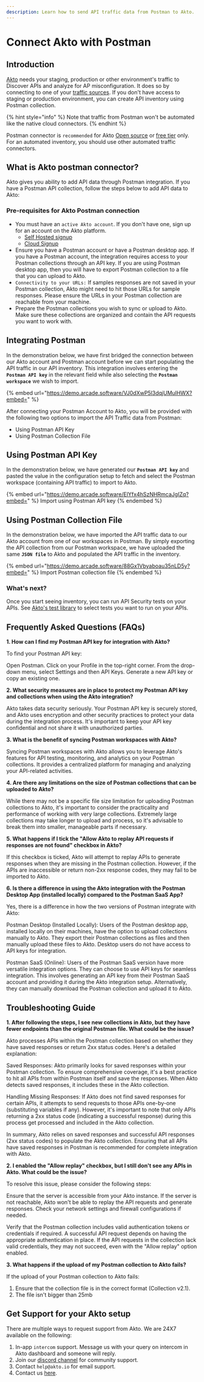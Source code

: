 ```yaml
---
description: Learn how to send API traffic data from Postman to Akto.
---
```


# Connect Akto with Postman

## Introduction

[Akto](https://www.akto.io/) needs your staging, production or other environment's traffic to Discover APIs and analyze for AP misconfiguration. It does so by connecting to one of your [traffic sources](./). If you don't have access to staging or production environment, you can create API inventory using Postman collection.&#x20;

{% hint style="info" %}
Note that traffic from Postman won't be automated like the native cloud connectors.
{% endhint %}

Postman connector is `recommended` for Akto [Open source](https://github.com/akto-api-security/akto) or [free tier](https://www.akto.io/pricing) only. For an automated inventory, you should use other automated traffic connectors.

## What is Akto postman connector?

Akto gives you ability to add API data through Postman integration. If you have a Postman API collection, follow the steps below to add API data to Akto:

### Pre-requisites for Akto Postman connection

* You must have an `active Akto account`. If you don't have one, sign up for an account on the Akto platform.
  * [Self Hosted signup](https://stairway.akto.io/)
  * [Cloud Signup](https://app.akto.io/)
* Ensure you have a Postman account or have a Postman desktop app. If you have a Postman account, the integration requires access to your Postman collections through an API key. If you are using Postman desktop app, then you will have to export Postman collection to a file that you can upload to Akto.
* `Connectivity to your URLs:` If samples responses are not saved in your Postman collection, Akto might need to hit those URLs for sample responses. Please ensure the URLs in your Postman collection are reachable from your machine.
* Prepare the Postman collections you wish to sync or upload to Akto. Make sure these collections are organized and contain the API requests you want to work with.

## Integrating Postman

In the demonstration below, we have first bridged the connection between our Akto account and Postman account before we can start populating the API traffic in our API inventory. This integration involves entering the **`Postman API key`** in the relevant field while also selecting the **`Postman workspace`** we wish to import.

{% embed url="https://demo.arcade.software/VJ0dXwP5l3dqjUMulHWX?embed=" %}

After connecting your Postman Account to Akto, you will be provided with the following two options to import the API Traffic data from Postman:

* Using Postman API Key
* Using Postman Collection File

## Using Postman API Key

In the demonstration below, we have generated our **`Postman API key`** and pasted the value in the configuration setup to fetch and select the Postman workspace (containing API traffic) to import to Akto.

{% embed url="https://demo.arcade.software/ElYfx4hSzNHRmcaJgIZq?embed=" %}
Import using Postman API key
{% endembed %}

## Using Postman Collection File

In the demonstration below, we have imported the API traffic data to our Akto account from one of our workspaces in Postman. By simply exporting the API collection from our Postman workspace, we have uploaded the same **`JSON file`** to Akto and populated the API traffic in the inventory.

{% embed url="https://demo.arcade.software/88Gx1Vbyaboau35nLD5y?embed=" %}
Import Postman collection file
{% endembed %}

### What's next?

Once you start seeing inventory, you can run API Security tests on your APIs. See [Akto's test library](https://www.akto.io/test-library) to select tests you want to run on your APIs.&#x20;

## Frequently Asked Questions (FAQs)

**1. How can I find my Postman API key for integration with Akto?**&#x20;

To find your Postman API key:

Open Postman. Click on your Profile in the top-right corner. From the drop-down menu, select Settings and then API Keys. Generate a new API key or copy an existing one.

**2. What security measures are in place to protect my Postman API key and collections when using the Akto integration?**&#x20;

Akto takes data security seriously. Your Postman API key is securely stored, and Akto uses encryption and other security practices to protect your data during the integration process. It's important to keep your API key confidential and not share it with unauthorized parties.

**3. What is the benefit of syncing Postman workspaces with Akto?**&#x20;

Syncing Postman workspaces with Akto allows you to leverage Akto's features for API testing, monitoring, and analytics on your Postman collections. It provides a centralized platform for managing and analyzing your API-related activities.

**4. Are there any limitations on the size of Postman collections that can be uploaded to Akto?**&#x20;

While there may not be a specific file size limitation for uploading Postman collections to Akto, it's important to consider the practicality and performance of working with very large collections. Extremely large collections may take longer to upload and process, so it's advisable to break them into smaller, manageable parts if necessary.

**5. What happens if I tick the "Allow Akto to replay API requests if responses are not found" checkbox in Akto?**&#x20;

If this checkbox is ticked, Akto will attempt to replay APIs to generate responses when they are missing in the Postman collection. However, if the APIs are inaccessible or return non-2xx response codes, they may fail to be imported to Akto.

**6. Is there a difference in using the Akto integration with the Postman Desktop App (installed locally) compared to the Postman SaaS App?**&#x20;

Yes, there is a difference in how the two versions of Postman integrate with Akto:

Postman Desktop (Installed Locally): Users of the Postman desktop app, installed locally on their machines, have the option to upload collections manually to Akto. They export their Postman collections as files and then manually upload these files to Akto. Desktop users do not have access to API keys for integration.

Postman SaaS (Online): Users of the Postman SaaS version have more versatile integration options. They can choose to use API keys for seamless integration. This involves generating an API key from their Postman SaaS account and providing it during the Akto integration setup. Alternatively, they can manually download the Postman collection and upload it to Akto.

## Troubleshooting Guide

**1. After following the steps, I see new collections in Akto, but they have fewer endpoints than the original Postman file. What could be the issue?**

Akto processes APIs within the Postman collection based on whether they have saved responses or return 2xx status codes. Here's a detailed explanation:

Saved Responses: Akto primarily looks for saved responses within your Postman collection. To ensure comprehensive coverage, it's a best practice to hit all APIs from within Postman itself and save the responses. When Akto detects saved responses, it includes these in the Akto collection.

Handling Missing Responses: If Akto does not find saved responses for certain APIs, it attempts to send requests to those APIs one-by-one (substituting variables if any). However, it's important to note that only APIs returning a 2xx status code (indicating a successful response) during this process get processed and included in the Akto collection.

In summary, Akto relies on saved responses and successful API responses (2xx status codes) to populate the Akto collection. Ensuring that all APIs have saved responses in Postman is recommended for complete integration with Akto.

**2. I enabled the "Allow replay" checkbox, but I still don't see any APIs in Akto. What could be the issue?**

To resolve this issue, please consider the following steps:

Ensure that the server is accessible from your Akto instance. If the server is not reachable, Akto won't be able to replay the API requests and generate responses. Check your network settings and firewall configurations if needed.

Verify that the Postman collection includes valid authentication tokens or credentials if required. A successful API request depends on having the appropriate authentication in place. If the API requests in the collection lack valid credentials, they may not succeed, even with the "Allow replay" option enabled.

**3. What happens if the upload of my Postman collection to Akto fails?**&#x20;

If the upload of your Postman collection to Akto fails:

1. Ensure that the collection file is in the correct format (Collection v2.1).
2. The file isn't bigger than 25mb

## Get Support for your Akto setup

There are multiple ways to request support from Akto. We are 24X7 available on the following:

1. In-app `intercom` support. Message us with your query on intercom in Akto dashboard and someone will reply.
2. Join our [discord channel](https://www.akto.io/community) for community support.
3. Contact `help@akto.io` for email support.
4. Contact us [here](https://www.akto.io/contact-us).
